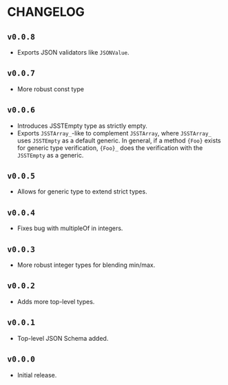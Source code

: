 # CHANGELOG

## `v0.0.8`

* Exports JSON validators like `JSONValue`.

## `v0.0.7`

* More robust const type

## `v0.0.6`

* Introduces JSSTEmpty type as strictly empty.
* Exports `JSSTArray_`-like to complement `JSSTArray`, where `JSSTArray_` uses `JSSTEmpty` as a default generic. In general, if a method `{Foo}` exists for generic type verification, `{Foo}_` does the verification with the `JSSTEmpty` as a generic. 

## `v0.0.5`

* Allows for generic type to extend strict types.

## `v0.0.4`

* Fixes bug with multipleOf in integers.

## `v0.0.3`

* More robust integer types for blending min/max.

## `v0.0.2`

* Adds more top-level types.

## `v0.0.1`

* Top-level JSON Schema added.

## `v0.0.0`

* Initial release.